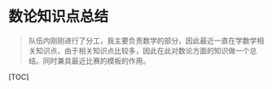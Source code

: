 # 数论知识点总结

> 队伍内刚刚进行了分工，我主要负责数学的部分，因此最近一直在学数学相关知识点，由于相关知识点比较多，因此在此对数论方面的知识做一个总结。同时兼具最近比赛的模板的作用。

[TOC]

